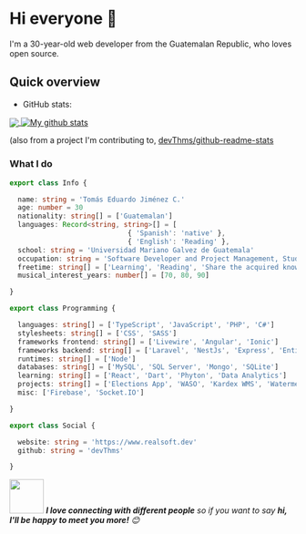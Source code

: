 # Hi everyone :wave:

I'm a 30-year-old web developer from the Guatemalan Republic, who loves open source.

## Quick overview
* GitHub stats:  
<a href="https://github.com/devThms/github-readme-stats">
  <!-- Change the `github-readme-stats.anuraghazra1.vercel.app` to `github-readme-stats.vercel.app`  -->
  <img align="center" src="https://github-readme-stats.anuraghazra1.vercel.app/api/top-langs/?username=devThms" />
</a>
<a href="https://github.com/devThms/github-readme-stats">
  <img align="center" src="https://github-readme-stats.anuraghazra1.vercel.app/api?username=devThms&show_icons=true&line_height=27" alt="My github stats" />
</a>  

 (also from a project I'm contributing to, [devThms/github-readme-stats](https://github.com/devThms/github-readme-stats)

### What I do

```ts
export class Info {

  name: string = 'Tomás Eduardo Jiménez C.'
  age: number = 30
  nationality: string[] = ['Guatemalan']
  languages: Record<string, string>[] = [
                             { 'Spanish': 'native' }, 
                             { 'English': 'Reading' }, 
  school: string = 'Universidad Mariano Galvez de Guatemala'
  occupation: string = 'Software Developer and Project Management, Student for Ever'
  freetime: string[] = ['Learning', 'Reading', 'Share the acquired knowledge and make the life of the systems students easier']
  musical_interest_years: number[] = [70, 80, 90]

}

export class Programming {

  languages: string[] = ['TypeScript', 'JavaScript', 'PHP', 'C#']
  stylesheets: string[] = ['CSS', 'SASS']
  frameworks frontend: string[] = ['Livewire', 'Angular', 'Ionic']
  frameworks backend: string[] = ['Laravel', 'NestJs', 'Express', 'Entity Framework']
  runtimes: string[] = ['Node']
  databases: string[] = ['MySQL', 'SQL Server', 'Mongo', 'SQLite']
  learning: string[] = ['React', 'Dart', 'Phyton', 'Data Analytics']
  projects: string[] = ['Elections App', 'WASO', 'Kardex WMS', 'Watermeter Regional']
  misc: ['Firebase', 'Socket.IO']

}

export class Social {

  website: string = 'https://www.realsoft.dev'
  github: string = 'devThms'

}
```


<img src="https://media.giphy.com/media/LnQjpWaON8nhr21vNW/giphy.gif" width="60"> <em><b>I love connecting with different people</b> so if you want to say <b>hi, I'll be happy to meet you more!</b> 😊</em>


<!--
**intelguasoft/intelguasoft** is a ✨ _special_ ✨ repository because its `README.md` (this file) appears on your GitHub profile.

Here are some ideas to get you started:

- 🔭 I’m currently working on ...
- 🌱 I’m currently learning ...
- 👯 I’m looking to collaborate on ...
- 🤔 I’m looking for help with ...
- 💬 Ask me about ...
- 📫 How to reach me: ...
- 😄 Pronouns: ...
- ⚡ Fun fact: ...
-->
